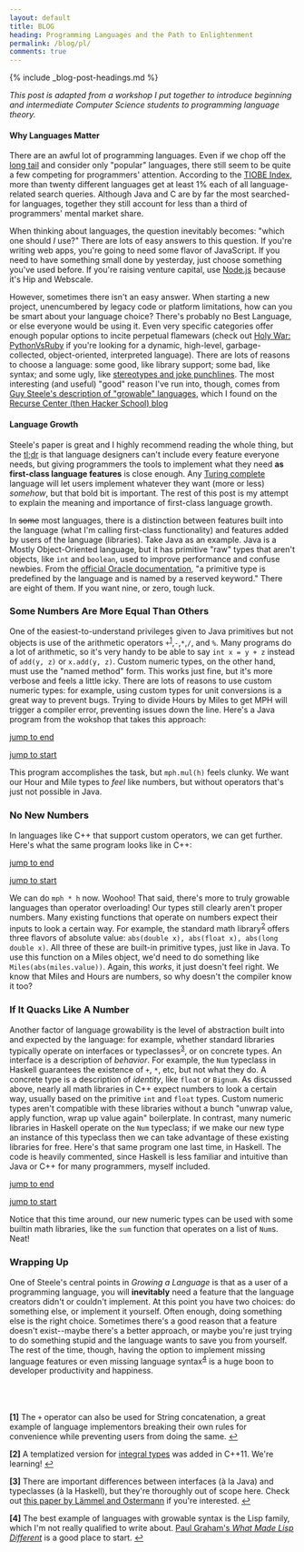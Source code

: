 ```yaml
---
layout: default
title: BLOG
heading: Programming Languages and the Path to Enlightenment
permalink: /blog/pl/
comments: true
---
```

{% include _blog-post-headings.md %}

<script>
// This Liquid/Jekyll/Haml/Markdown blog engine homunculus is a complete disaster, but let's just make this work for now
var hotfix = document.createElement('style')
hotfix.innerHTML = "code { background: none; }";
document.head.appendChild(hotfix);
</script>

*This post is adapted from a workshop I put together to introduce beginning and intermediate Computer Science students to programming language theory.*

#### Why Languages Matter 

There are an awful lot of programming languages. Even if we chop off the [long tail](//en.wikipedia.org/wiki/Long_tail) and consider only "popular" languages, there still seem to be quite a few competing for programmers' attention. According to the [TIOBE Index](//www.tiobe.com/index.php/content/paperinfo/tpci/index.html), more than twenty different languages get at least 1% each of all language-related search queries. Although Java and C are by far the most searched-for languages, together they still account for less than a third of programmers' mental market share.

When thinking about languages, the question inevitably becomes: "which one should *I* use?" There are lots of easy answers to this question. If you're writing web apps, you're going to need some flavor of JavaScript. If you need to have something small done by yesterday, just choose something you've used before. If you're raising venture capital, use [Node.js](//nodejs.org/) because it's Hip and Webscale.

However, sometimes there isn't an easy answer. When starting a new project, unencumbered by legacy code or platform limitations, how can you be smart about your language choice? There's probably no Best Language, or else everyone would be using it. Even very specific categories offer enough popular options to incite perpetual flamewars (check out [Holy War: PythonVsRuby](//c2.com/cgi/wiki?HolyWar) if you're looking for a dynamic, high-level, garbage-collected, object-oriented, interpreted language). There are lots of reasons to choose a language: some good, like library support; some bad, like syntax; and some ugly, like [stereotypes and joke punchlines](//users.cms.caltech.edu/~mvanier/hacking/rants/cars.html). The most interesting (and useful) "good" reason I've run into, though, comes from [Guy Steele's description of "growable" languages](//www.cs.virginia.edu/~evans/cs655/readings/steele.pdf), which I found on the [Recurse Center (then Hacker School) blog](//www.recurse.com/blog/41-introducing-paper-of-the-week)

#### Language Growth

Steele's paper is great and I highly recommend reading the whole thing, but the [tl;dr](//en.wikipedia.org/wiki/TL;DR) is that language designers can't include every feature everyone needs, but giving programmers the tools to implement what they need **as first-class language features** is close enough. Any [Turing complete](//en.wikipedia.org/wiki/Turing_completeness) language will let users implement whatever they want (more or less) *somehow*, but that bold bit is important. The rest of this post is my attempt to explain the meaning and importance of first-class language growth.

In <del>some</del> most languages, there is a distinction between features built into the language (what I'm calling first-class functionality) and features added by users of the language (libraries). Take Java as an example. Java is a Mostly Object-Oriented language, but it has primitive "raw" types that aren't objects, like `int` and `boolean`, used to improve performance and confuse newbies. From the [official Oracle documentation](//docs.oracle.com/javase/tutorial/java/nutsandbolts/datatypes.html), "a primitive type is predefined by the language and is named by a reserved keyword." There are eight of them. If you want nine, or zero, tough luck.

### Some Numbers Are More Equal Than Others

One of the easiest-to-understand privileges given to Java primitives but not objects is use of the arithmetic operators `+`<sup id="ref1">[1](#note1)</sup>,`-`,`*`,`/`, and `%`. Many programs do a lot of arithmetic, so it's very handy to be able to say `int x = y + z` instead of `add(y, z)` or `x.add(y, z)`. Custom numeric types, on the other hand, must use the "named method" form. This works just fine, but it's more verbose and feels a little icky. There are lots of reasons to use custom numeric types: for example, using custom types for unit conversions is a great way to prevent bugs. Trying to divide Hours by Miles to get MPH will trigger a compiler error, preventing issues down the line.  Here's a Java program from the wokshop that takes this approach:

<a id="st1" href="#end1">jump to end</a>
<script src="https://gist.github.com/lmartel/e02efe00c6b3a3319cb6.js"></script>
<a id="end1" href="#st1">jump to start</a>

<span id="jmp1"></span> This program accomplishes the task, but `mph.mul(h)` feels clunky. We want our Hour and Mile types to *feel* like numbers, but without operators that's just not possible in Java.

### No New Numbers

In languages like C++ that support custom operators, we can get further. Here's what the same program looks like in C++:

<a id="st2" href="#end2">jump to end</a>
<script src="https://gist.github.com/lmartel/9752abb11e64d8a7f925.js"></script>
<a id="end2" href="#st2">jump to start</a>

We can do `mph * h` now. Woohoo! That said, there's more to truly growable languages than operator overloading! Our types still clearly aren't proper numbers. Many existing functions that operate on numbers expect their inputs to look a certain way. For example, the standard math library<sup id="ref2">[2](#note2)</sup> offers three flavors of absolute value: `abs(double x), abs(float x), abs(long double x)`. All three of these are built-in primitive types, just like in Java. To use this function on a Miles object, we'd need to do something like `Miles(abs(miles.value))`. Again, this *works*, it just doesn't feel right. We know that Miles and Hours are numbers, so why doesn't the compiler know it too?

### If It Quacks Like A Number

Another factor of language growability is the level of abstraction built into and expected by the language: for example, whether standard libraries typically operate on interfaces or typeclasses<sup id="ref3">[3](#note3)</sup>, or on concrete types. An interface is a description of *behavior*. For example, the `Num` typeclass in Haskell guarantees the existence of `+`, `*`, etc, but not what they do. A concrete type is a description of *identity*, like `float` or `Bignum`. As discussed above, nearly all math libraries in C++ expect numbers to look a certain way, usually based on the primitive `int` and `float` types. Custom numeric types aren't compatible with these libraries without a bunch "unwrap value, apply function, wrap up value again" boilerplate. In contrast, many numeric libraries in Haskell operate on the `Num` typeclass; if we make our new type an instance of this typeclass then we can take advantage of these existing libraries for free. Here's that same program one last time, in Haskell. The code is heavily commented, since Haskell is less familiar and intuitive than Java or C++ for many programmers, myself included.

<a id="st3" href="#end3">jump to end</a>
<script src="https://gist.github.com/lmartel/a15c001c5892990317b9.js"></script>
<a id="end3" href="#st3">jump to start</a>

Notice that this time around, our new numeric types can be used with some builtin math libraries, like the `sum` function that operates on a list of `Num`s. Neat!

### Wrapping Up

One of Steele's central points in *Growing a Language* is that as a user of a programming language, you will **inevitably** need a feature that the language creators didn't or couldn't implement. At this point you have two choices: do something else, or implement it yourself. Often enough, doing something else is the right choice. Sometimes there's a good reason that a feature doesn't exist--maybe there's a better approach, or maybe you're just trying to do something stupid and the language wants to save you from yourself. The rest of the time, though, having the option to implement missing language features or even missing language syntax<sup id="ref4">[4](#note4)</sup> is a huge boon to developer productivity and happiness. 

<br><br><br>
<strong id="note1">[1]</strong> The `+` operator can also be used for String concatenation, a great example of language implementors breaking their own rules for convenience while preventing users from doing the same. [&#8617;](#ref1)

<strong id="note2">[2]</strong> A templatized version for [integral types](http://www.cplusplus.com/reference/type_traits/is_integral/) was added in C++11. We're learning! [&#8617;](#ref2)

<strong id="note3">[3]</strong> There are important differences between interfaces (à la Java) and typeclasses (à la Haskell), but they're thoroughly out of scope here. Check out [this paper by Lämmel and Ostermann](http://citeseerx.ist.psu.edu/viewdoc/summary?doi=10.1.1.99.8567) if you're interested. [&#8617;](#ref3)

<strong id="note4">[4]</strong> The best example of languages with growable syntax is the Lisp family, which I'm not really qualified to write about. [Paul Graham's *What Made Lisp Different*](//www.paulgraham.com/diff.html) is a good place to start. [&#8617;](#ref4)
